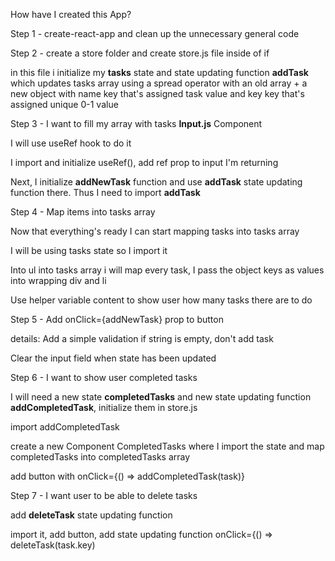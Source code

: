 How have I created this App?

Step 1 - create-react-app and clean up the unnecessary general code

Step 2 - create a store folder and create store.js file inside of if

in this file i initialize my **tasks** state and state updating function **addTask** which updates tasks array using a spread operator with an old array + a new object with name key that's assigned task value and key key that's assigned unique 0-1 value

Step 3 - I want to fill my array with tasks **Input.js** Component

I will use useRef hook to do it

I import and initialize useRef(), add ref prop to input I'm returning

Next, I initialize **addNewTask** function and use **addTask** state updating function there. Thus I need to import **addTask**


Step 4 - Map items into tasks array

Now that everything's ready I can start mapping tasks into tasks array

I will be using tasks state so I import it

Into ul into tasks array i will map every task, I pass the object keys as values into wrapping div and li 

Use helper variable content to show user how many tasks there are to do

Step 5 - Add onClick={addNewTask} prop to button

details: Add a simple validation if string is empty, don't add task

Clear the input field when state has been updated

Step 6 - I want to show user completed tasks

I will need a new state **completedTasks** and new state updating function **addCompletedTask**, initialize them in store.js

import addCompletedTask 

create a new Component CompletedTasks where I import the state and map completedTasks into completedTasks array

add button with onClick={() => addCompletedTask(task)}

Step 7 - I want user to be able to delete tasks

add **deleteTask** state updating function

import it, add button, add state updating function onClick={() => deleteTask(task.key)